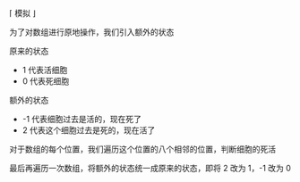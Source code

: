 ⌈ 模拟 ⌋

为了对数组进行原地操作，我们引入额外的状态

原来的状态

-   1 代表活细胞
-   0 代表死细胞

额外的状态

-   -1 代表细胞过去是活的，现在死了
-   2 代表这个细胞过去是死的，现在活了

对于数组的每个位置，我们遍历这个位置的八个相邻的位置，判断细胞的死活

最后再遍历一次数组，将额外的状态统一成原来的状态，即将 2 改为 1，-1 改为 0
